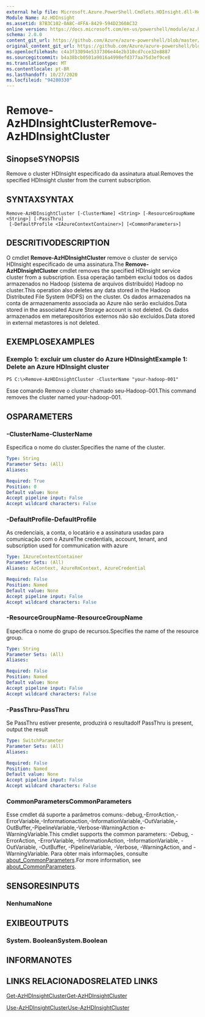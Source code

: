 ```yaml
---
external help file: Microsoft.Azure.PowerShell.Cmdlets.HDInsight.dll-Help.xml
Module Name: Az.HDInsight
ms.assetid: 87B3C102-0A8C-4FFA-8429-594D2360AC32
online version: https://docs.microsoft.com/en-us/powershell/module/az.hdinsight/remove-azhdinsightcluster
schema: 2.0.0
content_git_url: https://github.com/Azure/azure-powershell/blob/master/src/HDInsight/HDInsight/help/Remove-AzHDInsightCluster.md
original_content_git_url: https://github.com/Azure/azure-powershell/blob/master/src/HDInsight/HDInsight/help/Remove-AzHDInsightCluster.md
ms.openlocfilehash: c4a3f33094e5337306e44e2b310cd7cce32e8887
ms.sourcegitcommit: b4a38bcb0501a9016a4998efd377aa75d3ef9ce8
ms.translationtype: MT
ms.contentlocale: pt-BR
ms.lasthandoff: 10/27/2020
ms.locfileid: "94280330"
---
```

# <span data-ttu-id="b22a5-101">Remove-AzHDInsightCluster</span><span class="sxs-lookup"><span data-stu-id="b22a5-101">Remove-AzHDInsightCluster</span></span>

## <span data-ttu-id="b22a5-102">Sinopse</span><span class="sxs-lookup"><span data-stu-id="b22a5-102">SYNOPSIS</span></span>
<span data-ttu-id="b22a5-103">Remove o cluster HDInsight especificado da assinatura atual.</span><span class="sxs-lookup"><span data-stu-id="b22a5-103">Removes the specified HDInsight cluster from the current subscription.</span></span>

## <span data-ttu-id="b22a5-104">SYNTAX</span><span class="sxs-lookup"><span data-stu-id="b22a5-104">SYNTAX</span></span>

```
Remove-AzHDInsightCluster [-ClusterName] <String> [-ResourceGroupName <String>] [-PassThru]
 [-DefaultProfile <IAzureContextContainer>] [<CommonParameters>]
```

## <span data-ttu-id="b22a5-105">DESCRITIVO</span><span class="sxs-lookup"><span data-stu-id="b22a5-105">DESCRIPTION</span></span>
<span data-ttu-id="b22a5-106">O cmdlet **Remove-AzHDInsightCluster** remove o cluster de serviço HDInsight especificado de uma assinatura.</span><span class="sxs-lookup"><span data-stu-id="b22a5-106">The **Remove-AzHDInsightCluster** cmdlet removes the specified HDInsight service cluster from a subscription.</span></span>
<span data-ttu-id="b22a5-107">Essa operação também exclui todos os dados armazenados no Hadoop (sistema de arquivos distribuído) Hadoop no cluster.</span><span class="sxs-lookup"><span data-stu-id="b22a5-107">This operation also deletes any data stored in the Hadoop Distributed File System (HDFS) on the cluster.</span></span>
<span data-ttu-id="b22a5-108">Os dados armazenados na conta de armazenamento associada ao Azure não serão excluídos.</span><span class="sxs-lookup"><span data-stu-id="b22a5-108">Data stored in the associated Azure Storage account is not deleted.</span></span>
<span data-ttu-id="b22a5-109">Os dados armazenados em metarepositórios externos não são excluídos.</span><span class="sxs-lookup"><span data-stu-id="b22a5-109">Data stored in external metastores is not deleted.</span></span>

## <span data-ttu-id="b22a5-110">EXEMPLOS</span><span class="sxs-lookup"><span data-stu-id="b22a5-110">EXAMPLES</span></span>

### <span data-ttu-id="b22a5-111">Exemplo 1: excluir um cluster do Azure HDInsight</span><span class="sxs-lookup"><span data-stu-id="b22a5-111">Example 1: Delete an Azure HDInsight cluster</span></span>
```
PS C:\>Remove-AzHDInsightCluster -ClusterName "your-hadoop-001"
```

<span data-ttu-id="b22a5-112">Esse comando Remove o cluster chamado seu-Hadoop-001.</span><span class="sxs-lookup"><span data-stu-id="b22a5-112">This command removes the cluster named your-hadoop-001.</span></span>

## <span data-ttu-id="b22a5-113">OS</span><span class="sxs-lookup"><span data-stu-id="b22a5-113">PARAMETERS</span></span>

### <span data-ttu-id="b22a5-114">-ClusterName</span><span class="sxs-lookup"><span data-stu-id="b22a5-114">-ClusterName</span></span>
<span data-ttu-id="b22a5-115">Especifica o nome do cluster.</span><span class="sxs-lookup"><span data-stu-id="b22a5-115">Specifies the name of the cluster.</span></span>

```yaml
Type: String
Parameter Sets: (All)
Aliases:

Required: True
Position: 0
Default value: None
Accept pipeline input: False
Accept wildcard characters: False
```

### <span data-ttu-id="b22a5-116">-DefaultProfile</span><span class="sxs-lookup"><span data-stu-id="b22a5-116">-DefaultProfile</span></span>
<span data-ttu-id="b22a5-117">As credenciais, a conta, o locatário e a assinatura usadas para comunicação com o Azure</span><span class="sxs-lookup"><span data-stu-id="b22a5-117">The credentials, account, tenant, and subscription used for communication with azure</span></span>

```yaml
Type: IAzureContextContainer
Parameter Sets: (All)
Aliases: AzContext, AzureRmContext, AzureCredential

Required: False
Position: Named
Default value: None
Accept pipeline input: False
Accept wildcard characters: False
```

### <span data-ttu-id="b22a5-118">-ResourceGroupName</span><span class="sxs-lookup"><span data-stu-id="b22a5-118">-ResourceGroupName</span></span>
<span data-ttu-id="b22a5-119">Especifica o nome do grupo de recursos.</span><span class="sxs-lookup"><span data-stu-id="b22a5-119">Specifies the name of the resource group.</span></span>

```yaml
Type: String
Parameter Sets: (All)
Aliases:

Required: False
Position: Named
Default value: None
Accept pipeline input: False
Accept wildcard characters: False
```

### <span data-ttu-id="b22a5-120">-PassThru</span><span class="sxs-lookup"><span data-stu-id="b22a5-120">-PassThru</span></span>
<span data-ttu-id="b22a5-121">Se PassThru estiver presente, produzirá o resultado</span><span class="sxs-lookup"><span data-stu-id="b22a5-121">If PassThru is present, output the result</span></span>

```yaml
Type: SwitchParameter
Parameter Sets: (All)
Aliases:

Required: False
Position: Named
Default value: None
Accept pipeline input: False
Accept wildcard characters: False
```

### <span data-ttu-id="b22a5-122">CommonParameters</span><span class="sxs-lookup"><span data-stu-id="b22a5-122">CommonParameters</span></span>
<span data-ttu-id="b22a5-123">Esse cmdlet dá suporte a parâmetros comuns:-debug,-ErrorAction,-ErrorVariable,-Informationaction,-InformationVariable,-OutVariable,-OutBuffer,-PipelineVariable,-Verbose-WarningAction e-WarningVariable.</span><span class="sxs-lookup"><span data-stu-id="b22a5-123">This cmdlet supports the common parameters: -Debug, -ErrorAction, -ErrorVariable, -InformationAction, -InformationVariable, -OutVariable, -OutBuffer, -PipelineVariable, -Verbose, -WarningAction, and -WarningVariable.</span></span> <span data-ttu-id="b22a5-124">Para obter mais informações, consulte [about_CommonParameters](http://go.microsoft.com/fwlink/?LinkID=113216).</span><span class="sxs-lookup"><span data-stu-id="b22a5-124">For more information, see [about_CommonParameters](http://go.microsoft.com/fwlink/?LinkID=113216).</span></span>

## <span data-ttu-id="b22a5-125">SENSORES</span><span class="sxs-lookup"><span data-stu-id="b22a5-125">INPUTS</span></span>

### <span data-ttu-id="b22a5-126">Nenhuma</span><span class="sxs-lookup"><span data-stu-id="b22a5-126">None</span></span>
## <span data-ttu-id="b22a5-127">EXIBE</span><span class="sxs-lookup"><span data-stu-id="b22a5-127">OUTPUTS</span></span>

### <span data-ttu-id="b22a5-128">System. Boolean</span><span class="sxs-lookup"><span data-stu-id="b22a5-128">System.Boolean</span></span>
## <span data-ttu-id="b22a5-129">INFORMA</span><span class="sxs-lookup"><span data-stu-id="b22a5-129">NOTES</span></span>

## <span data-ttu-id="b22a5-130">LINKS RELACIONADOS</span><span class="sxs-lookup"><span data-stu-id="b22a5-130">RELATED LINKS</span></span>

[<span data-ttu-id="b22a5-131">Get-AzHDInsightCluster</span><span class="sxs-lookup"><span data-stu-id="b22a5-131">Get-AzHDInsightCluster</span></span>](./Get-AzHDInsightCluster.md)

[<span data-ttu-id="b22a5-132">Use-AzHDInsightCluster</span><span class="sxs-lookup"><span data-stu-id="b22a5-132">Use-AzHDInsightCluster</span></span>](./Use-AzHDInsightCluster.md)



